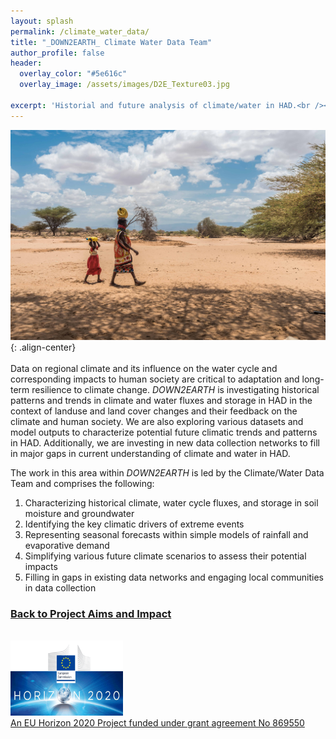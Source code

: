 ```yaml
---
layout: splash
permalink: /climate_water_data/
title: "_DOWN2EARTH_ Climate Water Data Team"
author_profile: false
header:
  overlay_color: "#5e616c"
  overlay_image: /assets/images/D2E_Texture03.jpg

excerpt: 'Historial and future analysis of climate/water in HAD.<br /><br />'
---
```

![image-center](/assets/images/Esther_fetching_water3.jpg){: .align-center}<br /><br />
Data on regional climate and its influence on the water cycle and corresponding impacts to human society are critical to adaptation and long-term resilience to climate change. _DOWN2EARTH_ is investigating historical patterns and trends in climate and water fluxes and storage in HAD in the context of landuse and land cover changes and their feedback on the climate and human society. We are also exploring various datasets and model outputs to characterize potential future climatic trends and patterns in HAD. Additionally, we are investing in new data collection networks to fill in major gaps in current understanding of climate and water in HAD. 

The work in this area within _DOWN2EARTH_ is led by the Climate/Water Data Team and comprises the following: 
1. Characterizing historical climate, water cycle fluxes, and storage in soil moisture and groundwater
2. Identifying the key climatic drivers of extreme events
3. Representing seasonal forecasts within simple models of rainfall and evaporative demand
5. Simplifying various future climate scenarios to assess their potential impacts
6. Filling in gaps in existing data networks and engaging local communities in data collection

### [Back to Project Aims and Impact](/aims/)

<br /><a href="https://ec.europa.eu/programmes/horizon2020/en">
        <img src="/assets/images/H2020-EU-KOM.png" width="180" height="120"><br /><a href="https://cordis.europa.eu/project/id/869550">An EU Horizon 2020 Project funded under grant agreement No 869550</a>